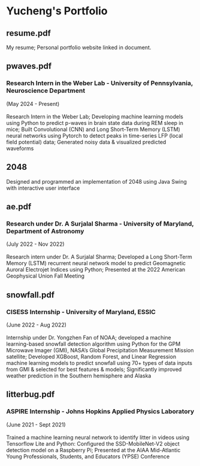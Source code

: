 # Yucheng's Portfolio

## resume.pdf
My resume; Personal portfolio website linked in document. 

## pwaves.pdf
### Research Intern in the Weber Lab - University of Pennsylvania, Neuroscience Department
(May  2024 - Present)<br /><br />
Research Intern in the Weber Lab; Developing machine learning models using Python to predict p-waves in brain state data during REM sleep in mice; Built Convolutional (CNN) and Long Short-Term Memory (LSTM) neural networks using Pytorch to detect peaks in time-series LFP (local field potential) data; Generated noisy data & visualized predicted waveforms

## 2048
Designed and programmed an implementation of 2048 using Java Swing with interactive user interface

## ae.pdf 
### Research under Dr. A Surjalal Sharma - University of Maryland, Department of Astronomy 
(July 2022 - Nov 2022)<br />
<br />
Research intern under Dr. A Surjalal Sharma; Developed a Long Short-Term Memory (LSTM) recurrent neural network model to predict Geomagnetic Auroral Electrojet Indices using Python; Presented at the 2022 American Geophysical Union Fall Meeting

## snowfall.pdf
### CISESS Internship - University of Maryland, ESSIC 
(June 2022 - Aug 2022) <br /> <br />
Internship under Dr. Yongzhen Fan of NOAA; developed a machine learning-based snowfall detection algorithm using Python for the GPM Microwave Imager (GMI), NASA’s Global Precipitation Measurement Mission satellite; Developed XGBoost, Random Forest, and Linear Regression machine learning models to predict snowfall using 70+ types of data inputs from GMI & selected for best features & models; Significantly improved weather prediction in the Southern hemisphere and Alaska

## litterbug.pdf
### ASPIRE Internship - Johns Hopkins Applied Physics Laboratory 
(June 2021 - Sept 2021)<br /> <br />
Trained a machine learning neural network to identify litter in videos using Tensorflow Lite and Python: Configured the SSD-MobileNet-V2 object detection model on a Raspberry Pi; Presented at the AIAA Mid-Atlantic Young Professionals, Students, and Educators (YPSE) Conference



